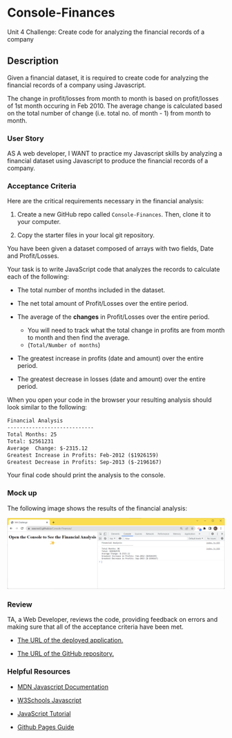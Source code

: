 # Console-Finances
Unit 4 Challenge: Create code for analyzing the financial records of a company

## Description

Given a financial dataset, it is required to create code for analyzing the financial records of a company using Javascript.

The change in profit/losses from month to month is based on profit/losses of 1st month occuring in Feb 2010.
The average change is calculated based on the total number of change (i.e. total no. of month - 1) from month to month.


### User Story

AS A web developer, I WANT to practice my Javascript skills by analyzing a financial dataset using Javascript to produce the financial records of a company.

### Acceptance Criteria

Here are the critical requirements necessary in the financial analysis:

1. Create a new GitHub repo called `Console-Finances`. Then, clone it to your computer.

2. Copy the starter files in your local git repository.
   
You have been given a dataset composed of arrays with two fields, Date and Profit/Losses.

Your task is to write JavaScript code that analyzes the records to calculate each of the following:

* The total number of months included in the dataset.

* The net total amount of Profit/Losses over the entire period.

* The average of the **changes** in Profit/Losses over the entire period.
  * You will need to track what the total change in profits are from month to month and then find the average.
  * (`Total/Number of months`)

* The greatest increase in profits (date and amount) over the entire period.

* The greatest decrease in losses (date and amount) over the entire period.

When you open your code in the browser your resulting analysis should look similar to the following:

  ```text
  Financial Analysis
  ----------------------------
  Total Months: 25
  Total: $2561231
  Average  Change: $-2315.12
  Greatest Increase in Profits: Feb-2012 ($1926159)
  Greatest Decrease in Profits: Sep-2013 ($-2196167)
  ```

Your final code should print the analysis to the console.

### Mock up

The following image shows the results of the financial analysis:

![Financial Analysis](images/financial-analysis-mockup.png)

### Review

TA, a Web Developer, reviews the code, providing feedback on errors and making sure that all of the acceptance criteria have been met.

* [The URL of the deployed application.](https://seacrest3.github.io/Console-Finances/)

* [The URL of the GitHub repository.](https://github.com/seacrest3/Console-Finances.git)

### Helpful Resources

- [MDN Javascript Documentation](https://developer.mozilla.org/en-US/docs/Web/JavaScript/)

- [W3Schools Javascript](https://www.w3schools.com/js/)

- [JavaScript Tutorial](https://www.javascripttutorial.net/)

- [Github Pages Guide](https://pages.github.com/)
